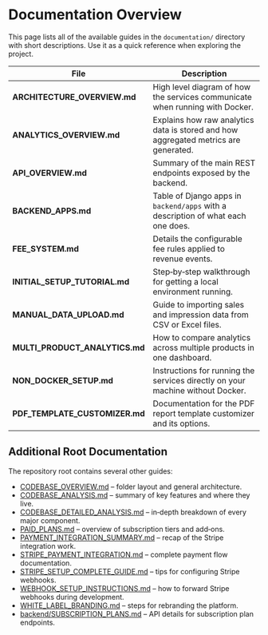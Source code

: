 # Documentation Overview

This page lists all of the available guides in the `documentation/` directory with short descriptions. Use it as a quick reference when exploring the project.

| File | Description |
| ---- | ----------- |
| **ARCHITECTURE_OVERVIEW.md** | High level diagram of how the services communicate when running with Docker. |
| **ANALYTICS_OVERVIEW.md** | Explains how raw analytics data is stored and how aggregated metrics are generated. |
| **API_OVERVIEW.md** | Summary of the main REST endpoints exposed by the backend. |
| **BACKEND_APPS.md** | Table of Django apps in `backend/apps` with a description of what each one does. |
| **FEE_SYSTEM.md** | Details the configurable fee rules applied to revenue events. |
| **INITIAL_SETUP_TUTORIAL.md** | Step‑by‑step walkthrough for getting a local environment running. |
| **MANUAL_DATA_UPLOAD.md** | Guide to importing sales and impression data from CSV or Excel files. |
| **MULTI_PRODUCT_ANALYTICS.md** | How to compare analytics across multiple products in one dashboard. |
| **NON_DOCKER_SETUP.md** | Instructions for running the services directly on your machine without Docker. |
| **PDF_TEMPLATE_CUSTOMIZER.md** | Documentation for the PDF report template customizer and its options. |

## Additional Root Documentation

The repository root contains several other guides:

- [CODEBASE_OVERVIEW.md](../CODEBASE_OVERVIEW.md) – folder layout and general architecture.
- [CODEBASE_ANALYSIS.md](../CODEBASE_ANALYSIS.md) – summary of key features and where they live.
- [CODEBASE_DETAILED_ANALYSIS.md](../CODEBASE_DETAILED_ANALYSIS.md) – in‑depth breakdown of every major component.
- [PAID_PLANS.md](../PAID_PLANS.md) – overview of subscription tiers and add‑ons.
- [PAYMENT_INTEGRATION_SUMMARY.md](../PAYMENT_INTEGRATION_SUMMARY.md) – recap of the Stripe integration work.
- [STRIPE_PAYMENT_INTEGRATION.md](../STRIPE_PAYMENT_INTEGRATION.md) – complete payment flow documentation.
- [STRIPE_SETUP_COMPLETE_GUIDE.md](../STRIPE_SETUP_COMPLETE_GUIDE.md) – tips for configuring Stripe webhooks.
- [WEBHOOK_SETUP_INSTRUCTIONS.md](../WEBHOOK_SETUP_INSTRUCTIONS.md) – how to forward Stripe webhooks during development.
- [WHITE_LABEL_BRANDING.md](../WHITE_LABEL_BRANDING.md) – steps for rebranding the platform.
- [backend/SUBSCRIPTION_PLANS.md](../backend/SUBSCRIPTION_PLANS.md) – API details for subscription plan endpoints.

